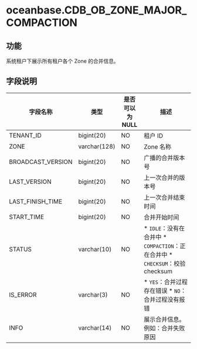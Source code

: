 oceanbase.CDB_OB_ZONE_MAJOR_COMPACTION 
===========================================================



功能 
-------------------

系统租户下展示所有租户各个 Zone 的合并信息。

字段说明 
----------------------



|       字段名称        |      类型      | 是否可以为 NULL |                                                                                            描述                                                                                            |
|-------------------|--------------|------------|------------------------------------------------------------------------------------------------------------------------------------------------------------------------------------------|
| TENANT_ID         | bigint(20)   | NO         | 租户 ID                                                                                                                                                                                    |
| ZONE              | varchar(128) | NO         | Zone 名称                                                                                                                                                                                  |
| BROADCAST_VERSION | bigint(20)   | NO         | 广播的合并版本号                                                                                                                                                                                 |
| LAST_VERSION      | bigint(20)   | NO         | 上一次合并的版本号                                                                                                                                                                                |
| LAST_FINISH_TIME  | bigint(20)   | NO         | 上一次合并结束时间                                                                                                                                                                                |
| START_TIME        | bigint(20)   | NO         | 合并开始时间                                                                                                                                                                                   |
| STATUS            | varchar(10)  | NO         | * `IDLE`：没有在合并中   * `COMPACTION`：正在合并中   * `CHECKSUM`：校验 checksum    |
| IS_ERROR          | varchar(3)   | NO         | * `YES`：合并过程存在错误   * `NO`：合并过程没有报错                                                                    |
| INFO              | varchar(14)  | NO         | 展示合并信息。例如：合并失败原因                                                                                                                                                                         |



